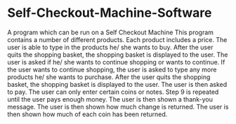 # Self-Checkout-Machine-Software
A program which can be run on a Self Checkout Machine
This program contains a number of different products. Each product includes a price.
The user is able to type in the products he/ she wants to buy.
After the user quits the shopping basket, the shopping basket is displayed to the user.
The user is asked if he/ she wants to continue shopping or wants to continue.
If the user wants to continue shopping, the user is asked to type any more products he/ she wants to purchase.
After the user quits the shopping basket, the shopping basket is displayed to the user.
The user is then asked to pay. The user can only enter certain coins or notes.
Step 9 is repeated until the user pays enough money.
The user is then shown a thank-you message.
The user is then shown how much change is returned.
The user is then shown how much of each coin has been returned.
